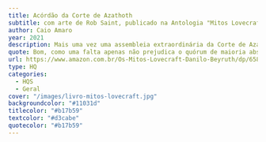 ```yaml
---
title: Acórdão da Corte de Azathoth
subtitle: com arte de Rob Saint, publicado na Antologia "Mitos Lovecraft".
author: Caio Amaro
year: 2021
description: Mais uma vez uma assembleia extraordinária da Corte de Azathoth se faz necessária, mas quando todas as entidades cósmicas são parentes entre si, um encontro que deveria decidir o destino da humanidade se torna uma discussão familiar e quem paga somos nós.
quote: Bom, como uma falta apenas não prejudica o quórum de maioria absoluta necessário para proferir qualquer decisão aqui em Yuggoth... Eu declaro iniciada a bilionésima septingentésima terceira sessão da Corte de Azathoth!
url: https://www.amazon.com.br/Os-Mitos-Lovecraft-Danilo-Beyruth/dp/6586284023/
type: HQ
categories:
  - HQS
  - Geral
cover: "/images/livro-mitos-lovecraft.jpg"
backgroundcolor: "#11031d"
titlecolor: "#b17b59"
textcolor: "#d3cabe"
quotecolor: "#b17b59"
---
```



